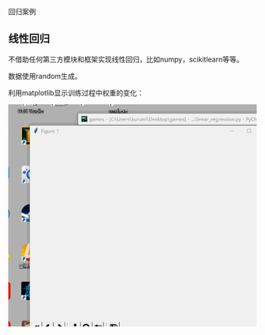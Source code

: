 回归案例


## 线性回归

不借助任何第三方模块和框架实现线性回归，比如numpy，scikitlearn等等。

数据使用random生成。

利用matplotlib显示训练过程中权重的变化：

![](https://github.com/cryer/deep-learning-and-machine-learning/raw/master/images/out.gif)
